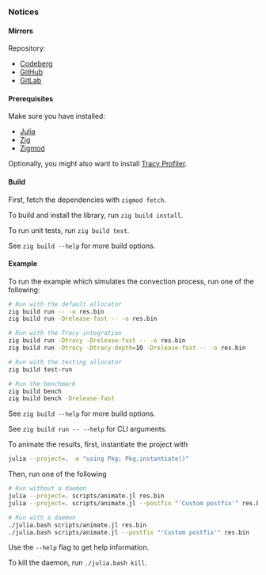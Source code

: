 ### Notices

#### Mirrors

Repository:
- [Codeberg](https://codeberg.org/paveloom-university/Computational-Gas-Dynamics-S11-2022)
- [GitHub](https://github.com/paveloom-university/Computational-Gas-Dynamics-S11-2022)
- [GitLab](https://gitlab.com/paveloom-g/university/s11-2022/computational-gas-dynamics)

#### Prerequisites

Make sure you have installed:

- [Julia](https://julialang.org)
- [Zig](https://ziglang.org)
- [Zigmod](https://github.com/nektro/zigmod)

Optionally, you might also want to install [Tracy Profiler](https://github.com/wolfpld/tracy).

#### Build

First, fetch the dependencies with `zigmod fetch`.

To build and install the library, run `zig build install`.

To run unit tests, run `zig build test`.

See `zig build --help` for more build options.

#### Example

To run the example which simulates the convection process, run one of the following:

```bash
# Run with the default allocator
zig build run -- -o res.bin
zig build run -Drelease-fast -- -o res.bin

# Run with the Tracy integration
zig build run -Dtracy -Drelease-fast -- -o res.bin
zig build run -Dtracy -Dtracy-depth=10 -Drelease-fast -- -o res.bin

# Run with the testing allocator
zig build test-run

# Run the benchmark
zig build bench
zig build bench -Drelease-fast
```

See `zig build --help` for more build options.

See `zig build run -- --help` for CLI arguments.

To animate the results, first, instantiate the project with

```bash
julia --project=. -e "using Pkg; Pkg.instantiate()"
```

Then, run one of the following

```bash
# Run without a daemon
julia --project=. scripts/animate.jl res.bin
julia --project=. scripts/animate.jl --postfix "'Custom postfix'" res.bin

# Run with a daemon
./julia.bash scripts/animate.jl res.bin
./julia.bash scripts/animate.jl --postfix "'Custom postfix'" res.bin
```

Use the `--help` flag to get help information.

To kill the daemon, run `./julia.bash kill`.
